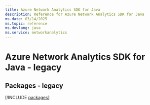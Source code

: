 ```yaml
---
title: Azure Network Analytics SDK for Java
description: Reference for Azure Network Analytics SDK for Java
ms.date: 03/14/2025
ms.topic: reference
ms.devlang: java
ms.service: networkanalytics
---
```

# Azure Network Analytics SDK for Java - legacy
## Packages - legacy
[!INCLUDE [packages](network-analytics-index.md)]